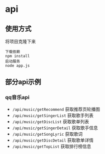 # api
## 使用方式
将项目克隆下来
```
下载依赖
npm install
启动服务
node app.js
```
## 部分api示例
### qq音乐api
+ `/api/music/getRecommend` 获取推荐页轮播图
+ `/api/music/getSingerList` 获取歌手列表
+ `/api/music/getDiscList` 获取歌单列表
+ `/api/music/getSingerDetail` 获取歌手信息
+ `/api/music/getSongLyric` 获取歌词
+ `/api/music/getDiscDetail` 获取歌单详情
+ `/api/music/getTopList` 获取排行榜信息
